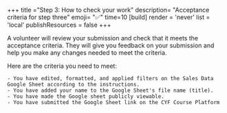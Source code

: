 +++
title ="Step 3: How to check your work"
description= "Acceptance criteria for step three"
emoji= "✅"
time=10
[build]
  render = 'never'
  list = 'local'
  publishResources = false 
+++

A volunteer will review your submission and check that it meets the acceptance criteria. They will give you feedback on your submission and help you make any changes needed to meet the criteria.

Here are the criteria you need to meet:

```objectives
- You have edited, formatted, and applied filters on the Sales Data Google Sheet according to the instructions.
- You have added your name to the Google Sheet's file name (title).
- You have made the Google sheet publicly viewable.
- You have submitted the Google Sheet link on the CYF Course Platform
```